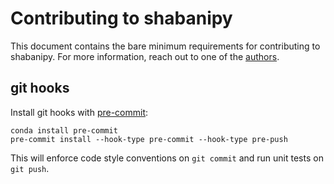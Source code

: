 # Contributing to shabanipy
This document contains the bare minimum requirements for contributing to
shabanipy.
For more information, reach out to one of the [authors](AUTHORS.md).

## git hooks
Install git hooks with [pre-commit](https://pre-commit.com/):
```shell
conda install pre-commit
pre-commit install --hook-type pre-commit --hook-type pre-push
```
This will enforce code style conventions on `git commit` and run unit tests on
`git push`.
